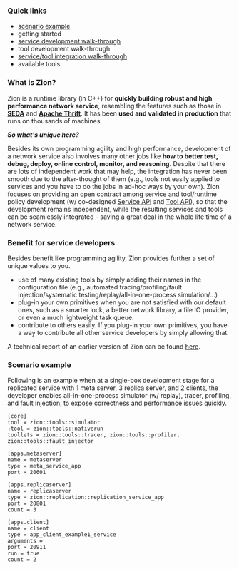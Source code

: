 ### Quick links

* [scenario example](https://github.com/imzhenyu/zion/wiki#scenario-example)
* getting started
* [service development walk-through](https://github.com/imzhenyu/zion/wiki/Writing-a-service)
* tool development walk-through
* [service/tool integration walk-through](https://github.com/imzhenyu/zion/wiki/Service-tool-integration)
* available tools

### What is Zion?

Zion is a runtime library (in C++) for **quickly building robust and high performance network service**, resembling the features such as those in **[SEDA](http://www.eecs.harvard.edu/~mdw/proj/seda/)** and **[Apache Thrift](https://thrift.apache.org/)**. It has been **used and validated in production** that runs on thousands of machines.

<I color=red><B>So what's unique here?</B></I> 

Besides its own programming agility and high performance, development of a network service also involves many other jobs like **how to better test, debug, deploy, online control, monitor, and reasoning**. Despite that there are lots of independent work that may help, the integration has never been smooth due to the after-thought of them (e.g., tools not easily applied to services and you have to do the jobs in ad-hoc ways by your own). Zion focuses on providing an open contract among service and tool/runtime policy development (w/ co-designed [Service API](https://github.com/imzhenyu/zion/wiki/Writing-a-service#service-api) and [Tool API](https://github.com/imzhenyu/zion/wiki/Writing-a-tool#tool-api)), so that the development remains independent, while the resulting services and tools can be seamlessly integrated - saving a great deal in the whole life time of a network service.

### Benefit for service developers

Besides benefit like programming agility, Zion provides further a set of unique values to you.

* use of many existing tools by simply adding their names in the configuration file (e.g., automated tracing/profiling/fault injection/systematic testing/replay/all-in-one-process simulation/...)
* plug-in your own primitives when you are not satisfied with our default ones, such as a smarter lock, a better network library, a file IO provider, or even a much lightweight task queue. 
* contribute to others easily. If you plug-in your own primitives, you have a way to contribute all other service developers by simply allowing that.

A technical report of an earlier version of Zion can be found [here](http://research.microsoft.com/apps/pubs/default.aspx?id=232500).

### Scenario example

Following is an example when at a single-box development stage for a replicated service with 1 meta server, 3 replica server, and 2 clients, the developer enables all-in-one-process simulator (w/ replay), tracer, profiling, and fault injection, to expose correctness and performance issues quickly.

```
[core]
tool = zion::tools::simulator
;tool = zion::tools::nativerun
toollets = zion::tools::tracer, zion::tools::profiler, zion::tools::fault_injector

[apps.metaserver]
name = metaserver
type = meta_service_app
port = 20601
    
[apps.replicaserver]
name = replicaserver
type = zion::replication::replication_service_app
port = 20801
count = 3

[apps.client]
name = client
type = app_client_example1_service
arguments =
port = 20911
run = true
count = 2 
```